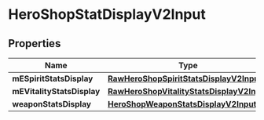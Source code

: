 
# HeroShopStatDisplayV2Input

## Properties
| Name | Type | Description | Notes |
| ------------ | ------------- | ------------- | ------------- |
| **mESpiritStatsDisplay** | [**RawHeroShopSpiritStatsDisplayV2Input**](RawHeroShopSpiritStatsDisplayV2Input.md) |  |  |
| **mEVitalityStatsDisplay** | [**RawHeroShopVitalityStatsDisplayV2Input**](RawHeroShopVitalityStatsDisplayV2Input.md) |  |  |
| **weaponStatsDisplay** | [**HeroShopWeaponStatsDisplayV2Input**](HeroShopWeaponStatsDisplayV2Input.md) |  |  |



